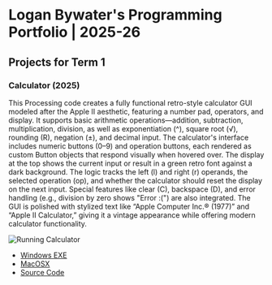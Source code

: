 # Logan Bywater's Programming Portfolio | 2025-26

## Projects for Term 1

### Calculator (2025)

This Processing code creates a fully functional retro-style calculator GUI modeled after the Apple II aesthetic, featuring a number pad, operators, and display. It supports basic arithmetic operations—addition, subtraction, multiplication, division, as well as exponentiation (^), square root (√), rounding (R), negation (±), and decimal input. The calculator's interface includes numeric buttons (0–9) and operation buttons, each rendered as custom Button objects that respond visually when hovered over. The display at the top shows the current input or result in a green retro font against a dark background. The logic tracks the left (l) and right (r) operands, the selected operation (op), and whether the calculator should reset the display on the next input. Special features like clear (C), backspace (D), and error handling (e.g., division by zero shows "Error :(") are also integrated. The GUI is polished with stylized text like “Apple Computer Inc.® (1977)” and “Apple II Calculator,” giving it a vintage appearance while offering modern calculator functionality.

![Running Calculator]()

* [Windows EXE]()
* [MacOSX]()
* [Source Code]()
